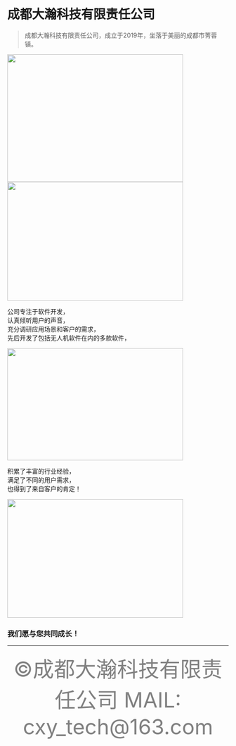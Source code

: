 # 成都大瀚科技有限责任公司
>  成都大瀚科技有限责任公司，成立于2019年，坐落于美丽的成都市菁蓉镇。  
<img src="https://gigantic-tech.github.io/gigantic-tech/1.jpg" width=400 height=290 />  
<img src="https://gigantic-tech.github.io/gigantic-tech/2.jpg" width=400 height=270 />  

公司专注于软件开发，  
认真倾听用户的声音，  
充分调研应用场景和客户的需求，   
先后开发了包括无人机软件在内的多款软件，  

<img src="https://gigantic-tech.github.io/gigantic-tech/3.jpg" width=400 height=255 />  
  
积累了丰富的行业经验，  
满足了不同的用户需求，  
也得到了来自客户的肯定！
  
<img src="https://gigantic-tech.github.io/gigantic-tech/4.jpg" width=400 height=270 />  
  
###  我们愿与您共同成长！  
---  
<center><font color=gray size=35> ©成都大瀚科技有限责任公司  MAIL: cxy_tech@163.com  </font></center>


